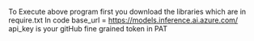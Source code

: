 To Execute above program first you download the libraries which are in require.txt
In code 
  base_url = https://models.inference.ai.azure.com/
  api_key is your gitHub fine grained token in PAT

